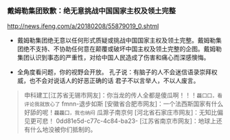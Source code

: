 ### 戴姆勒集团致歉：绝无意挑战中国国家主权及领土完整
http://news.ifeng.com/a/20180208/55879019_0.shtml
- 戴姆勒集团绝无意以任何形式质疑或挑战中国国家主权及领土完整。戴姆勒集团绝不支持、不协助任何意在颠覆或破坏中国主权及领土完整的企图。戴姆勒集团认识到事态的严重性，对给中国人民造成了伤害和痛心而深感懊悔。

- 全角度看问题，你的视野会开放。
孔子说：有脑子的人不会迷信语录崇拜权威，也不会对说话人的好恶正确的话
君子不以言举人，不以人废言。

>申科建工[江苏省无锡市网友]：你当龙的传人全都是傻瓜啊！！！`龘囗囗，看评论我就放心了`
>fmnn-退步如斯 [安徽省合肥市网友]：一个法西斯国家有什么好舔的呢！`龘龘囗，我也纳闷`
>瓜滁子南京何 [河北省石家庄市网友]：无知比偏见更可悲！
>0dd81e5d-c77c-4c84-ba23- [江苏省南京市网友]：地球上还有什么地没被你们抵制的。
